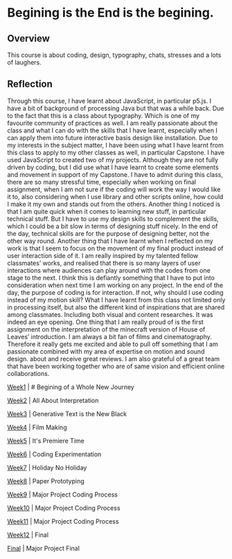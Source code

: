 # Begining is the End is the begining. 
## Overview 

This course is about coding, design, typography, chats, stresses and a lots of laughers. 

## Reflection

Through this course, I have learnt about JavaScript, in particular p5.js. I have a bit of background of processing Java but that was a while back. Due to the fact that this is a class about typography. Which is one of my favourite community of practices as well. I am really passionate about the class and what I can do with the skills that I have learnt, especially when I can apply them into future interactive basis design like installation. Due to my interests in the subject matter, I have been using what I have learnt from this class to apply to my other classes as well, in particular Capstone. I have used JavaScript to created two of my projects. Although they are not fully driven by coding, but I did use what I have learnt to create some elements and movement in support of my Capstone. I have to admit during this class, there are so many stressful time, especially when working on final assignment, when I am not sure if the coding will work the way I would like it to, also considering when I use library and other scripts online, how could I make it my own and stands out from the others. Another thing I noticed is that I am quite quick when it comes to learning new stuff, in particular technical stuff. But I have to use my design skills to complement the skills, which I could be a bit slow in terms of designing stuff nicely. In the end of the day, technical skills are for the purpose of designing better, not the other way round. Another thing that I have learnt when I reflected on my work is that I seem to focus on the movement of my final product instead of user interaction side of it. I am really inspired by my talented fellow classmates’ works, and realised that there is so many layers of user interactions where audiences can play around with the codes from one stage to the next. I think this is defiantly something that I have to put into consideration when next time I am working on any project. In the end of the day, the purpose of coding is for interaction. If not, why should I use coding instead of my motion skill? What I have learnt from this class not limited only in processing itself, but also the different kind of inspirations that are shared among classmates. Including both visual and content researches. It was indeed an eye opening. One thing that I am really proud of is the first assignment on the interpretation of the minecraft version of House of Leaves’ introduction. I am always a bit fan of films and cinematography. Therefore it really gets me excited and able to pull off something that I am passionate combined with my area of expertise on motion and sound design. about and receive great reviews. I am also grateful of a great team that have been working together who are of same vision and efficient online collaborations.

[Week1](https://github.com/WWsiyang/CODEWORD/tree/master/SKO/Week_01) | # Begining of a Whole New Journey

[Week2](https://github.com/WWsiyang/CODEWORD/tree/master/SKO/Week_02) | All About Interpretation

[Week3](https://github.com/WWsiyang/CODEWORD/tree/master/SKO/Week_03) | Generative Text is the New Black

[Week4](https://github.com/WWsiyang/CODEWORD/tree/master/SKO/Week_04) | Film Making

[Week5](https://github.com/WWsiyang/CODEWORD/tree/master/SKO/Week_05) | It's Premiere Time

[Week6](https://github.com/WWsiyang/CODEWORD/tree/master/SKO/Week_06) | Coding Experimentation

[Week7](https://github.com/WWsiyang/CODEWORD/tree/master/SKO/Week_07) | Holiday No Holiday

[Week8](https://github.com/WWsiyang/CODEWORD/tree/master/SKO/Week_08) | Paper Prototyping

[Week9](https://github.com/WWsiyang/CODEWORD/tree/master/SKO/Week_09) | Major Project Coding Process

[Week10](https://github.com/WWsiyang/CODEWORD/tree/master/SKO/Week_10) | Major Project Coding Process

[Week11](https://github.com/WWsiyang/CODEWORD/tree/master/SKO/Week_11) | Major Project Coding Process

[Week12](https://github.com/WWsiyang/CODEWORD/tree/master/SKO/Week_12) | Final

[Final](https://wwsiyang.github.io/CODEWORD/SKO/Final_Assignment/Textparticle_151020_rain_1/) | Major Project Final
